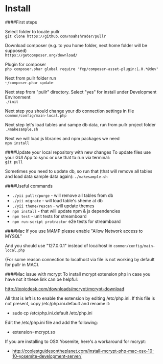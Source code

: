 Install
=====

####First steps

Select folder to locate pullr  
`git clone https://github.com/noahshrader/pullr`

Download composer (e.g. to you home folder, next home folder will be supposed)  
`https://getcomposer.org/download/`

Plugin for composer  
`php composer.phar global require "fxp/composer-asset-plugin:1.0.*@dev"`

Next from pullr folder run  
`~/composer.phar update`

Next step from "pullr" directory. 
Select "yes" for install under Development Environment  
`./init `

Next step you should change your db connection settings in file  
`common/config/main-local.php`

Next step let's load tables and sampe db data, run from pullr project folder  
`./makesample.sh`

Next we will load js libraries and npm packages we need  
`npm install`

####Update your local repository with new changes
To update files use your GUI App to sync or use that to run via terminal:   
`git pull`

Sometimes you need to update db, so run that (that will remove all tables and load data sample data again): 
`./makesample.sh`

####Useful commands
* `./yii pullr/purge` - will remove all tables from db
* `./yii migrate` - will load table's sheme at db
* `./yii theme/rescan` - will update themes
* `npm install` - that will update npm & js dependencies
* `npm test` - unit tests for streamboard
* `npm run-script protractor` e2e tests for streamboard

####Mac
If you use MAMP please enable "Allow Network access to MYSQL" 

And you should use "127.0.0.1" instead of localhost  in `common/config/main-local.php`

(For some reason connection to localhost via file is not working by default for pullr in MAC). 

####Mac issue with mcrypt 
To install mcrypt extension php in case you have not it these link can be helpful: 

http://topicdesk.com/downloads/mcrypt/mcrypt-download

All that is left is to enable the extension by editing /etc/php.ini. If this file is not present, copy /etc/php.ini.default and rename it:

* sudo cp /etc/php.ini.default /etc/php.ini

Edit the /etc/php.ini file and add the following:

* extension=mcrypt.so

If you are installing to OSX Yosemite, here's a workaround for mcrypt:

* http://coolestguidesontheplanet.com/install-mcrypt-php-mac-osx-10-10-yosemite-development-server/
